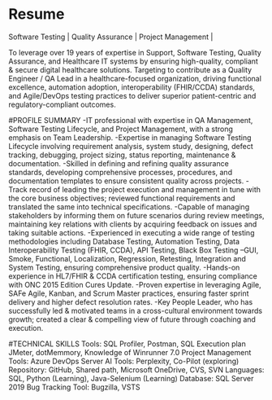 # Resume
Software Testing | Quality Assurance | Project Management |

To leverage over 19 years of expertise in Support, Software Testing, Quality Assurance, and Healthcare IT systems by ensuring high-quality, compliant & secure digital healthcare solutions. Targeting to contribute as a Quality Engineer / QA Lead in a healthcare-focused organization, driving functional excellence, automation adoption, interoperability (FHIR/CCDA) standards, and Agile/DevOps testing practices to deliver superior patient-centric and regulatory-compliant outcomes.

#PROFILE SUMMARY
-IT professional with expertise in QA Management, Software Testing Lifecycle, and Project Management, with a strong emphasis on Team Leadership.
-Expertise in managing Software Testing Lifecycle involving requirement analysis, system study, designing, defect tracking, debugging, project sizing, status reporting, maintenance & documentation.
-Skilled in defining and refining quality assurance standards, developing comprehensive processes, procedures, and documentation templates to ensure consistent quality across projects.
-Track record of leading the project execution and management in tune with the core business objectives; reviewed functional requirements and translated the same into technical specifications.
-Capable of managing stakeholders by informing them on future scenarios during review meetings, maintaining key relations with clients by acquiring feedback on issues and taking suitable actions. 
-Experienced in executing a wide range of testing methodologies including Database Testing, Automation Testing, Data Interoperability Testing (FHIR, CCDA), API Testing, Black Box Testing –GUI, Smoke, Functional, Localization, Regression, Retesting, Integration and System Testing, ensuring comprehensive product quality.
-Hands-on experience in HL7/FHIR & CCDA certification testing, ensuring compliance with ONC 2015 Edition Cures Update.
-Proven expertise in leveraging Agile, SAFe Agile, Kanban, and Scrum Master practices, ensuring faster sprint delivery and higher defect resolution rates.
-Key People Leader, who has successfully led & motivated teams in a cross-cultural environment towards growth; created a clear & compelling view of future through coaching and execution.

#TECHNICAL SKILLS
Tools: SQL Profiler, Postman, SQL Execution plan JMeter, dotMemmory, Knowledge of Winrunner 7.0
Project Management Tools: Azure DevOps Server
AI Tools: Perplexity, Co-Pilot (exploring)
Repository: GitHub, Shared path, Microsoft OneDrive, CVS, SVN
Languages: SQL, Python (Learning), Java-Selenium (Learning)
Database: SQL Server 2019
Bug Tracking Tool: Bugzilla, VSTS

